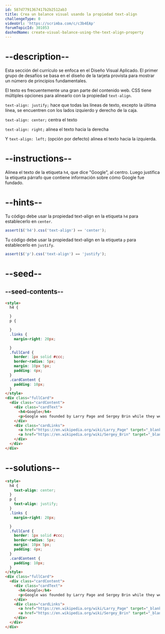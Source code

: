 ```yaml
---
id: 587d7791367417b2b2512ab3
title: Crea un balance visual usando la propiedad text-align
challengeType: 0
videoUrl: 'https://scrimba.com/c/c3b4EAp'
forumTopicId: 301053
dashedName: create-visual-balance-using-the-text-align-property
---
```


# --description--

Esta sección del currículo se enfoca en el Diseño Visual Aplicado. El primer grupo de desafíos se basa en el diseño de la tarjeta provista para mostrar un número de principios fundamentales.

El texto es frecuentemente una gran parte del contenido web. CSS tiene múltiples opciones para alinearlo con la propiedad `text-align`.

`text-align: justify;` hace que todas las líneas de texto, excepto la última línea, se encuentren con los lados izquierdo y derecho de la caja.

`text-align: center;` centra el texto

`text-align: right;` alinea el texto hacia la derecha

Y `text-align: left;` (opción por defecto) alinea el texto hacia la izquierda.

# --instructions--

Alinea el texto de la etiqueta `h4`, que dice "Google", al centro. Luego justifica la etiqueta párrafo que contiene información sobre cómo Google fue fundado.

# --hints--

Tu código debe usar la propiedad text-align en la etiqueta `h4` para establecerlo en `center`.

```js
assert($('h4').css('text-align') == 'center');
```

Tu código debe usar la propiedad text-align en la etiqueta `p` para establecerlo en `justify`.

```js
assert($('p').css('text-align') == 'justify');
```

# --seed--

## --seed-contents--

```html
<style>
  h4 {

  }
  p {

  }
  .links {
    margin-right: 20px;

  }
  .fullCard {
    border: 1px solid #ccc;
    border-radius: 5px;
    margin: 10px 5px;
    padding: 4px;
  }
  .cardContent {
    padding: 10px;
  }
</style>
<div class="fullCard">
  <div class="cardContent">
    <div class="cardText">
      <h4>Google</h4>
      <p>Google was founded by Larry Page and Sergey Brin while they were Ph.D. students at Stanford University.</p>
    </div>
    <div class="cardLinks">
      <a href="https://en.wikipedia.org/wiki/Larry_Page" target="_blank" class="links">Larry Page</a>
      <a href="https://en.wikipedia.org/wiki/Sergey_Brin" target="_blank" class="links">Sergey Brin</a>
    </div>
  </div>
</div>
```

# --solutions--

```html
<style>
  h4 {
    text-align: center;
  }
  p {
    text-align: justify;
  }
  .links {
    margin-right: 20px;

  }
  .fullCard {
    border: 1px solid #ccc;
    border-radius: 5px;
    margin: 10px 5px;
    padding: 4px;
  }
  .cardContent {
    padding: 10px;
  }
</style>
<div class="fullCard">
  <div class="cardContent">
    <div class="cardText">
      <h4>Google</h4>
      <p>Google was founded by Larry Page and Sergey Brin while they were Ph.D. students at Stanford University.</p>
    </div>
    <div class="cardLinks">
      <a href="https://en.wikipedia.org/wiki/Larry_Page" target="_blank" class="links">Larry Page</a>
      <a href="https://en.wikipedia.org/wiki/Sergey_Brin" target="_blank" class="links">Sergey Brin</a>
    </div>
  </div>
</div>
```
